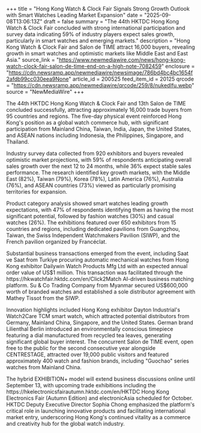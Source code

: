 +++
title = "Hong Kong Watch & Clock Fair Signals Strong Growth Outlook with Smart Watches Leading Market Expansion"
date = "2025-09-08T13:06:13Z"
draft = false
summary = "The 44th HKTDC Hong Kong Watch & Clock Fair concluded with strong international participation and survey data indicating 59% of industry players expect sales growth, particularly in smart watches and emerging markets."
description = "Hong Kong Watch & Clock Fair and Salon de TIME attract 16,000 buyers, revealing growth in smart watches and optimistic markets like Middle East and East Asia."
source_link = "https://www.newmediawire.com/news/hong-kong-watch-clock-fair-salon-de-time-end-on-a-high-note-7082459"
enclosure = "https://cdn.newsramp.app/newmediawire/newsimage/786bd4bc4bc1654f2afdb99cc030eea9None"
article_id = 200525
feed_item_id = 20125
qrcode = "https://cdn.newsramp.app/newmediawire/qrcode/259/8/nukedIfu.webp"
source = "NewMediaWire"
+++

<p>The 44th HKTDC Hong Kong Watch & Clock Fair and 13th Salon de TIME concluded successfully, attracting approximately 16,000 trade buyers from 95 countries and regions. The five-day physical event reinforced Hong Kong's position as a global watch commerce hub, with significant participation from Mainland China, Taiwan, India, Japan, the United States, and ASEAN nations including Indonesia, the Philippines, Singapore, and Thailand.</p><p>Industry survey data collected from 920 exhibitors and buyers revealed optimistic market projections, with 59% of respondents anticipating overall sales growth over the next 12 to 24 months, while 36% expect stable sales performance. The research identified key growth markets, with the Middle East (82%), Taiwan (79%), Korea (78%), Latin America (76%), Australia (76%), and ASEAN countries (73%) viewed as particularly promising territories for expansion.</p><p>Product category analysis showed smart watches leading growth expectations, with 47% of respondents identifying them as having the most significant potential, followed by fashion watches (30%) and casual watches (26%). The exhibitions featured over 650 exhibitors from 15 countries and regions, including dedicated pavilions from Guangzhou, Taiwan, the Swiss Independent Watchmakers Pavilion (SIWP), and the French pavilion organized by Francéclat.</p><p>Substantial business transactions emerged from the event, including Saat ve Saat from Turkiye procuring automatic mechanical watches from Hong Kong exhibitor Dailywin Watch Products Mfg Ltd with an expected annual order value of US$1 million. This transaction was facilitated through the https://hkwatchfair.hktdc.com/en/Click2Match AI-driven business matching platform. Su & Co Trading Company from Myanmar secured US$600,000 worth of branded watches and established a sole distributor agreement with Mathey Tissot from the SIWP.</p><p>Innovation highlights included Hong Kong exhibitor Dayton Industrial's Watch2Care TCM smart watch, which attracted potential distributors from Germany, Mainland China, Singapore, and the United States. German brand Lilienthal Berlin introduced an environmentally conscious timepiece featuring a dial manufactured from recycled tea leaves, generating significant global buyer interest. The concurrent Salon de TIME event, open free to the public for the second consecutive year alongside CENTRESTAGE, attracted over 19,000 public visitors and featured approximately 400 watch and fashion brands, including "Guochao" series watches from Mainland China.</p><p>The hybrid EXHIBITION+ model will extend business discussions online until September 13, with upcoming trade exhibitions including the https://hkelectronicsfairautumn.hktdc.com/en/HKTDC Hong Kong Electronics Fair (Autumn Edition) and electronicAsia scheduled for October. HKTDC Deputy Executive Director Sophia Chong emphasized the platform's critical role in launching innovative products and facilitating international market entry, underscoring Hong Kong's continued vitality as a commerce and creativity hub for the global watch industry.</p>
